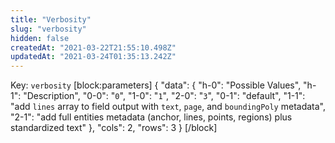 ```yaml
---
title: "Verbosity"
slug: "verbosity"
hidden: false
createdAt: "2021-03-22T21:55:10.498Z"
updatedAt: "2021-03-24T01:35:13.242Z"
---
```

Key: `verbosity`
[block:parameters]
{
  "data": {
    "h-0": "Possible Values",
    "h-1": "Description",
    "0-0": "`0`",
    "1-0": "`1`",
    "2-0": "`3`",
    "0-1": "default",
    "1-1": "add `lines` array to field output with `text`, `page`, and `boundingPoly` metadata",
    "2-1": "add full entities metadata (anchor, lines, points, regions) plus standardized text"
  },
  "cols": 2,
  "rows": 3
}
[/block]